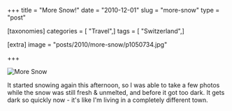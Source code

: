 +++
title = "More Snow!"
date = "2010-12-01"
slug = "more-snow"
type = "post"

[taxonomies]
categories = [ "Travel",]
tags = [ "Switzerland",]

[extra]
image = "posts/2010/more-snow/p1050734.jpg"

+++

![More Snow](p1050734.jpg)

It started snowing again this afternoon, so I was able to take a few photos while the snow was still fresh & unmelted, and before it got too dark. It gets dark so quickly now - it's like I'm living in a completely different town.